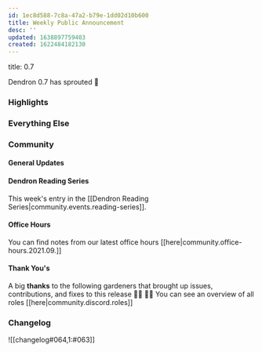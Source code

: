 ```yaml
---
id: 1ec8d588-7c8a-47a2-b79e-1dd02d10b600
title: Weekly Public Announcement
desc: ''
updated: 1638897759403
created: 1622484182130
---
```


<!-- Replace frontmatter title-->
title: 0.7

Dendron 0.7 has sprouted  🌱

### Highlights

### Everything Else

### Community

#### General Updates
<!-- TODO: update the link. Office hours are bi-weekly, delete this section if not appliacble -->

#### Dendron Reading Series

This week's entry in the [[Dendron Reading Series|community.events.reading-series]]. 

#### Office Hours
<!-- TODO: update the link. Office hours are bi-weekly, delete this section if not appliacble -->
You can find notes from our latest office hours [[here|community.office-hours.2021.09.]]

#### Thank You's

A big **thanks** to the following gardeners that brought up issues, contributions, and fixes to this release :man_farmer: :woman_farmer: 
You can see an overview of all roles [[here|community.discord.roles]]

### Changelog
![[changelog#064,1:#063]]
